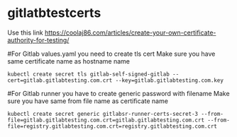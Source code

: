 # gitlatbtestcerts


Use this link
https://coolaj86.com/articles/create-your-own-certificate-authority-for-testing/


#For Gitlab values.yaml you need to create tls cert
Make sure you have same certificate name as hostname name
  
``kubectl create secret tls gitlab-self-signed-gitlab --cert=gitlab.gitlabtesting.com.crt --key=gitlab.gitlabtesting.com.key``

#For Gitlab runner you have to create generic password with filename
Make sure you have same from file name as certificate name

 ``kubectl create secret generic gitlabsr-runner-certs-secret-3 --from-file=gitlab.gitlabtesting.com.crt=gitlab.gitlabtesting.com.crt --from-file=registry.gitlabtesting.com.crt=registry.gitlabtesting.com.crt``
